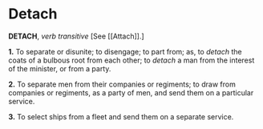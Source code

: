 # Detach

**DETACH**, _verb transitive_ \[See [[Attach]].\]

**1.** To separate or disunite; to disengage; to part from; as, to _detach_ the coats of a bulbous root from each other; to _detach_ a man from the interest of the minister, or from a party.

**2.** To separate men from their companies or regiments; to draw from companies or regiments, as a party of men, and send them on a particular service.

**3.** To select ships from a fleet and send them on a separate service.